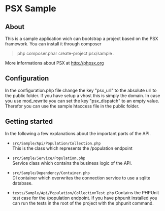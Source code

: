 PSX Sample
===

## About

This is a sample application wich can bootstrap a project based on the PSX 
framework. You can install it through composer

> php composer.phar create-project psx/sample .

More informations about PSX at http://phpsx.org

## Configuration

In the configuration.php file change the key "psx_url" to the absolute url to
the public folder. If you have setup a vhost this is simply the domain. In case
you use mod_rewrite you can set the key "psx_dispatch" to an empty value. 
Therefor you can use the sample htaccess file in the public folder.

## Getting started

In the following a few explanations about the important parts of the API.

 * `src/Sample/Api/Population/Collection.php`  
   This is the class which represents the /population endpoint

 * `src/Sample/Service/Population.php`  
   Service class which contains the business logic of the API.

 * `src/Sample/Dependency/Container.php`  
   DI container which overwrites the connection service to use a sqlite 
   database.

 * `tests/Sample/Api/Population/CollectionTest.php`
   Contains the PHPUnit test case for the /population endpoint. If you have 
   phpunit installed you can run the tests in the root of the project with the 
   phpunit command.

